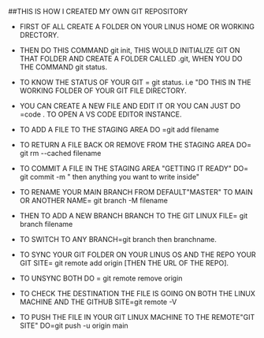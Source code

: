 ##THIS IS HOW I CREATED MY OWN GIT REPOSITORY

- FIRST OF ALL CREATE A FOLDER ON YOUR LINUS HOME OR WORKING DRECTORY. 
- THEN DO THIS COMMAND git init, THIS WOULD INITIALIZE GIT ON THAT FOLDER AND CREATE A FOLDER CALLED .git, WHEN YOU DO THE COMMAND git  status.

- TO KNOW THE STATUS OF YOUR GIT = git status. i.e "DO THIS IN THE WORKING FOLDER OF YOUR GIT FILE DIRECTORY.
- YOU CAN CREATE A NEW FILE AND EDIT IT OR YOU CAN JUST DO =code . TO OPEN A VS CODE EDITOR INSTANCE.
- TO ADD A FILE TO THE STAGING AREA DO =git add filename
- TO RETURN A FILE BACK OR REMOVE FROM THE STAGING AREA DO= git rm --cached filename
- TO COMMIT A FILE IN THE STAGING AREA "GETTING IT READY" DO= git commit -m " then anything you want to write inside"
- TO RENAME YOUR MAIN BRANCH FROM DEFAULT"MASTER" TO MAIN OR ANOTHER NAME= git branch -M filename
- THEN TO ADD A NEW BRANCH BRANCH TO THE GIT LINUX FILE= git branch filename
- TO SWITCH TO ANY BRANCH=git branch then branchname.
- TO SYNC YOUR GIT FOLDER ON YOUR LINUS OS AND THE REPO YOUR GIT SITE= git remote add origin [THEN THE URL OF THE REPO].
- TO UNSYNC BOTH DO = git remote remove origin
- TO CHECK THE DESTINATION THE FILE IS GOING ON BOTH THE LINUX MACHINE AND THE GITHUB SITE=git remote -V
- TO PUSH THE FILE IN YOUR GIT LINUX MACHINE TO THE REMOTE"GIT SITE" DO=git push -u origin main